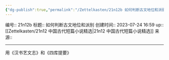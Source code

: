 ```yaml
---
{"dg-publish":true,"permalink":"/Zettelkasten/21n12b 如何判断古文地位和派别/","dgPassFrontmatter":true}
---
```


编号:: 21n12b
标题:: 如何判断古文地位和派别
创建时间:: 2023-07-24 16:59
up:: [[Zettelkasten/21n12 中国古代短篇小说精选\|21n12 中国古代短篇小说精选]]
来源:: 

---
用《汉书艺文志》和《四库提要》